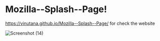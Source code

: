 # Mozilla--Splash--Page!
https://vinutana.github.io/Mozilla--Splash--Page/   for check the website

![Screenshot (14)](https://user-images.githubusercontent.com/84918328/163519958-89380e88-772f-46a9-b182-89a9bdd03753.png)

